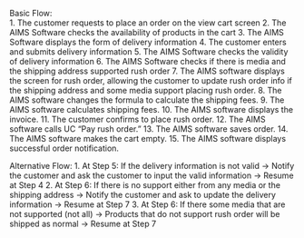 Basic Flow:\
    1. The customer requests to place an order on the view cart screen
    2. The AIMS Software checks the availability of products in the cart
    3. The AIMS Software displays the form of delivery information
    4. The customer enters and submits delivery information
    5. The AIMS Software checks the validity of delivery information
    6. The AIMS Software checks if there is media and the shipping address supported rush order
    7. The AIMS software displays the screen for rush order, allowing the customer to update rush order info if the shipping address and some media support placing rush order.
    8. The AIMS software changes the formula to calculate the shipping fees.
    9. The AIMS software calculates shipping fees. 
    10. The AIMS software displays the invoice. 
    11. The customer confirms to place rush order.
    12. The AIMS software calls UC “Pay rush order.” 
    13. The AIMS software saves order. 
    14. The AIMS software makes the cart empty. 
    15. The AIMS software displays successful order notification.

Alternative Flow:
    1. At Step 5: If the delivery information is not valid -> Notify the customer and ask the customer to input the valid information -> Resume at Step 4
    2. At Step 6: If there is no support either from any media or the shipping address -> Notify the customer and ask to update the delivery information -> Resume at Step 7
    3. At Step 6: If there some media that are not supported (not all) -> Products that do not support rush order will be shipped as normal -> Resume at Step 7
